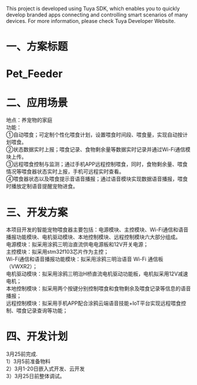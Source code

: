 This project is developed using Tuya SDK, which enables you to quickly develop branded apps connecting and controlling smart scenarios of many devices.
For more information, please check Tuya Developer Website.

一、方案标题
=
Pet_Feeder
=

二、应用场景
=
地点：养宠物的家庭<br>
功能：<br>
①自动喂食；可定制个性化喂食计划，设置喂食时间段、喂食量，实现自动按计划喂食。<br>
②状态数据实时上报；喂食记录、食物剩余量等数据实时记录并通过Wi-Fi通信模块上传。<br>
③远程喂食控制与监测；通过手机APP远程控制喂食，同时，食物剩余量、喂食情况等喂食器状态实时上报，手机可远程实时查看。<br>
④喂食器状态以及喂食提示音语音播报；通过语音模块实现数据语音播报，喂食时播放定制语音提醒宠物进食。<br>

三、开发方案
=
本项目开发的智能宠物喂食器主要包括：电源模块、主控模块、Wi-Fi通信和语音播报功能模块、电机驱动模块、本地控制模块、远程控制模块六大部分组成。<br>
电源模块：拟采用涂鸦三明治直流供电电源板和12V开关电源；<br>
主控模块：拟采用stm32f103芯片作为主控；<br>
Wi-Fi通信和语音播报功能模块：拟采用涂鸦三明治语音 Wi-Fi 通信板（VWXR2）；<br>
电机驱动模块：拟采用涂鸦三明治H桥直流电机驱动功能板，电机拟采用12V减速电机；<br>
本地控制模块：拟采用两个按键分别控制喂食和食物剩余及喂食记录等信息的语音播报；<br>
远程控制模块：拟采用手机APP配合涂鸦云端语音技能+IoT平台实现远程喂食控制、喂食记录查询等功能；<br>

四、开发计划
=
3月25前完成.<br>
1）3月5前准备物料<br>
2）3月1-20日嵌入式开发、云开发<br>
3）3月25日前整体调试。<br>
